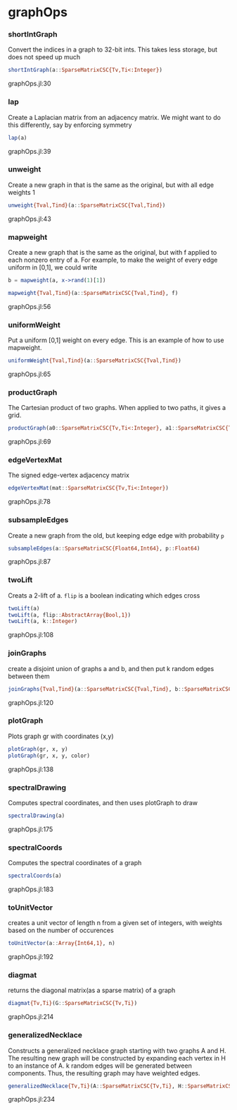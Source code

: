 # graphOps
### shortIntGraph
Convert the indices in a graph to 32-bit ints.  This takes less storage, but does not speed up much


```julia
shortIntGraph(a::SparseMatrixCSC{Tv,Ti<:Integer})
```

graphOps.jl:30



### lap
Create a Laplacian matrix from an adjacency matrix. We might want to do this differently, say by enforcing symmetry


```julia
lap(a)
```

graphOps.jl:39



### unweight
Create a new graph in that is the same as the original, but with all edge weights 1


```julia
unweight{Tval,Tind}(a::SparseMatrixCSC{Tval,Tind})
```

graphOps.jl:43



### mapweight
Create a new graph that is the same as the original, but with f applied to each nonzero entry of a. For example, to make the weight of every edge uniform in [0,1], we could write

```julia
b = mapweight(a, x->rand(1)[1])
```


```julia
mapweight{Tval,Tind}(a::SparseMatrixCSC{Tval,Tind}, f)
```

graphOps.jl:56



### uniformWeight
Put a uniform [0,1] weight on every edge.  This is an example of how to use mapweight.


```julia
uniformWeight{Tval,Tind}(a::SparseMatrixCSC{Tval,Tind})
```

graphOps.jl:65



### productGraph
The Cartesian product of two graphs.  When applied to two paths, it gives a grid.


```julia
productGraph(a0::SparseMatrixCSC{Tv,Ti<:Integer}, a1::SparseMatrixCSC{Tv,Ti<:Integer})
```

graphOps.jl:69



### edgeVertexMat
The signed edge-vertex adjacency matrix


```julia
edgeVertexMat(mat::SparseMatrixCSC{Tv,Ti<:Integer})
```

graphOps.jl:78



### subsampleEdges
Create a new graph from the old, but keeping edge edge with probability `p`


```julia
subsampleEdges(a::SparseMatrixCSC{Float64,Int64}, p::Float64)
```

graphOps.jl:87



### twoLift
Creats a 2-lift of a.  `flip` is a boolean indicating which edges cross


```julia
twoLift(a)
twoLift(a, flip::AbstractArray{Bool,1})
twoLift(a, k::Integer)
```

graphOps.jl:108



### joinGraphs
create a disjoint union of graphs a and b,  and then put k random edges between them


```julia
joinGraphs{Tval,Tind}(a::SparseMatrixCSC{Tval,Tind}, b::SparseMatrixCSC{Tval,Tind}, k::Integer)
```

graphOps.jl:120



### plotGraph
Plots graph gr with coordinates (x,y)


```julia
plotGraph(gr, x, y)
plotGraph(gr, x, y, color)
```

graphOps.jl:138



### spectralDrawing
Computes spectral coordinates, and then uses plotGraph to draw


```julia
spectralDrawing(a)
```

graphOps.jl:175



### spectralCoords
Computes the spectral coordinates of a graph


```julia
spectralCoords(a)
```

graphOps.jl:183



### toUnitVector
creates a unit vector of length n from a given set of integers, with weights based on the number of occurences


```julia
toUnitVector(a::Array{Int64,1}, n)
```

graphOps.jl:192



### diagmat
returns the diagonal matrix(as a sparse matrix) of a graph


```julia
diagmat{Tv,Ti}(G::SparseMatrixCSC{Tv,Ti})
```

graphOps.jl:214



### generalizedNecklace
Constructs a generalized necklace graph starting with two graphs A and H. The resulting new graph will be constructed by expanding each vertex in H to an instance of A. k random edges will be generated between components. Thus, the resulting graph may have weighted edges.


```julia
generalizedNecklace{Tv,Ti}(A::SparseMatrixCSC{Tv,Ti}, H::SparseMatrixCSC{Tv,Ti<:Integer}, k::Int64)
```

graphOps.jl:234



